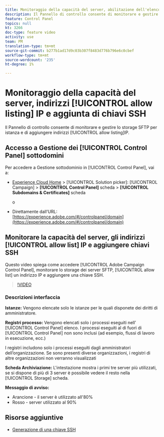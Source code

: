 ```yaml
---
title: Monitoraggio della capacità del server, abilitazione dell'elenco di indirizzi IP e aggiunta di chiavi SSH
description: Il Pannello di controllo consente di monitorare e gestire lo storage SFTP per istanza e di aggiungere indirizzi IP per consentire l'utilizzo di elenchi.
feature: Control Panel
topics: null
kt: 3266
doc-type: feature video
activity: use
team: PM
translation-type: tm+mt
source-git-commit: b277b1ad17d9c03b307f8483d776b796e6c0cbef
workflow-type: tm+mt
source-wordcount: '235'
ht-degree: 1%

---
```



# Monitoraggio della capacità del server, indirizzi [!UICONTROL allow listing] IP e aggiunta di chiavi SSH

Il Pannello di controllo consente di monitorare e gestire lo storage SFTP per istanza e di aggiungere indirizzi [!UICONTROL allow listing]IP.

## Accesso a Gestione dei [!UICONTROL Control Panel] sottodomini

Per accedere a Gestione sottodominio in [!UICONTROL Control Panel], vai a:

* [Experience Cloud Home](https://experience.adobe.com/#/home) > [!UICONTROL Solution picker]: [!UICONTROL Campaign] > **[!UICONTROL Control Panel]** scheda > **[!UICONTROL Subdomains & Certificates]** scheda

   o
* Direttamente dall’URL: [https://experience.adobe.com/#/controlpanel/domain](https://experience.adobe.com/#/controlpanel/domain)

## Monitorare la capacità del server, gli indirizzi [!UICONTROL allow list] IP e aggiungere chiavi SSH

Questo video spiega come accedere [!UICONTROL Adobe Campaign Control Panel], monitorare lo storage dei server SFTP, [!UICONTROL allow list] un indirizzo IP e aggiungere una chiave SSH.

>[!VIDEO](https://video.tv.adobe.com/v/27270?quality=12)

### Descrizioni interfaccia

**Istanze:** Vengono elencate solo le istanze per le quali disponete dei diritti di amministratore.

**Registri processo:** Vengono elencati solo i processi eseguiti nell’ [!UICONTROL Control Panel] elenco. I processi eseguiti al di fuori di [!UICONTROL Control Panel] non sono inclusi (ad esempio, flussi di lavoro in esecuzione, ecc.)

I registri includono solo i processi eseguiti dagli amministratori dell’organizzazione. Se sono presenti diverse organizzazioni, i registri di altre organizzazioni non verranno visualizzati

**Scheda Archiviazione:** L&#39;intestazione mostra i primi tre server più utilizzati, se si dispone di più di 3 server è possibile vedere il resto nella [!UICONTROL Storage] scheda.

**Messaggio di avviso:**

* Arancione - il server è utilizzato all&#39;80%
* Rosso - server utilizzato al 90%

## Risorse aggiuntive

* [Generazione di una chiave SSH](/help/administrating/control-panel/generate-ssh-key.md)
